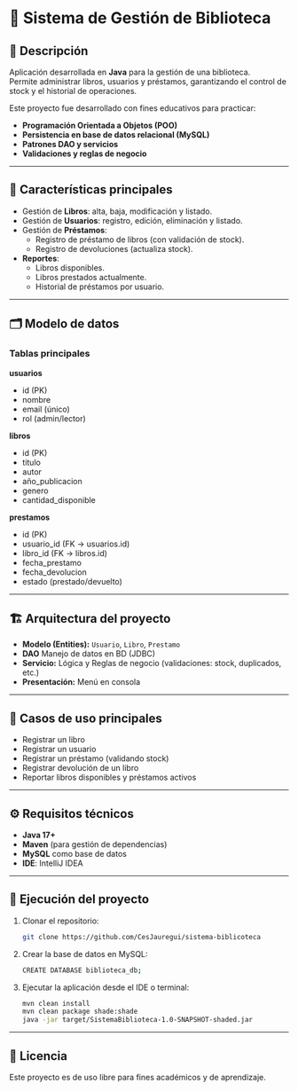
# 📘 Sistema de Gestión de Biblioteca

## 📌 Descripción
Aplicación desarrollada en **Java** para la gestión de una biblioteca.  
Permite administrar libros, usuarios y préstamos, garantizando el control de stock y el historial de operaciones.

Este proyecto fue desarrollado con fines educativos para practicar:
- **Programación Orientada a Objetos (POO)**
- **Persistencia en base de datos relacional (MySQL)**
- **Patrones DAO y servicios**
- **Validaciones y reglas de negocio**

---

## 🚀 Características principales
- Gestión de **Libros**: alta, baja, modificación y listado.
- Gestión de **Usuarios**: registro, edición, eliminación y listado.
- Gestión de **Préstamos**:
    - Registro de préstamo de libros (con validación de stock).
    - Registro de devoluciones (actualiza stock).
- **Reportes**:
    - Libros disponibles.
    - Libros prestados actualmente.
    - Historial de préstamos por usuario.

---

## 🗂️ Modelo de datos

### Tablas principales
**usuarios**
- id (PK)
- nombre
- email (único)
- rol (admin/lector)

**libros**
- id (PK)
- titulo
- autor
- año_publicacion
- genero
- cantidad_disponible

**prestamos**
- id (PK)
- usuario_id (FK → usuarios.id)
- libro_id (FK → libros.id)
- fecha_prestamo
- fecha_devolucion
- estado (prestado/devuelto)

---

## 🏗️ Arquitectura del proyecto
- **Modelo (Entities):** `Usuario`, `Libro`, `Prestamo`
- **DAO** Manejo de datos en BD (JDBC)
- **Servicio:** Lógica y Reglas de negocio (validaciones: stock, duplicados, etc.)
- **Presentación:** Menú en consola

---

## 🔑 Casos de uso principales
- Registrar un libro
- Registrar un usuario
- Registrar un préstamo (validando stock)
- Registrar devolución de un libro
- Reportar libros disponibles y préstamos activos

---

## ⚙️ Requisitos técnicos
- **Java 17+**
- **Maven** (para gestión de dependencias)
- **MySQL** como base de datos
- **IDE**: IntelliJ IDEA

---

## 🚀 Ejecución del proyecto
1. Clonar el repositorio:
   ```bash
   git clone https://github.com/CesJauregui/sistema-biblicoteca
2. Crear la base de datos en MySQL:
   ```bash 
   CREATE DATABASE biblioteca_db;
3. Ejecutar la aplicación desde el IDE o terminal:
   ```bash
   mvn clean install
   mvn clean package shade:shade
   java -jar target/SistemaBiblioteca-1.0-SNAPSHOT-shaded.jar
---
## 📝 Licencia
Este proyecto es de uso libre para fines académicos y de aprendizaje.